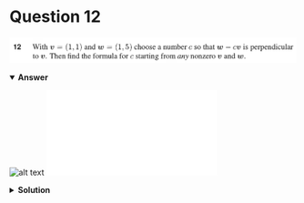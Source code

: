# Question 12
![alt text](q12.png)

<details open>
<summary><b>Answer</b></summary>

![alt text](a12.svg)
![alt text](a12.py)
</details>

<details>
<summary><b>Solution</b></summary>

![alt text](s12.png)</details>